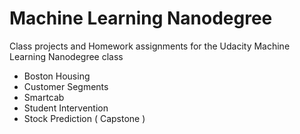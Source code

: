 # Machine Learning Nanodegree
Class projects and Homework assignments for the Udacity Machine Learning Nanodegree class
  - Boston Housing
  - Customer Segments
  - Smartcab
  - Student Intervention
  - Stock Prediction ( Capstone ) 
  
